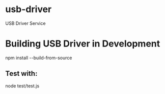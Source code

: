 # usb-driver
USB Driver Service

# Building USB Driver in Development

npm install --build-from-source

## Test with:

node test/test.js
